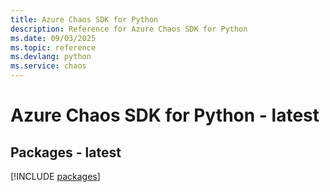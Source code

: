 ```yaml
---
title: Azure Chaos SDK for Python
description: Reference for Azure Chaos SDK for Python
ms.date: 09/03/2025
ms.topic: reference
ms.devlang: python
ms.service: chaos
---
```

# Azure Chaos SDK for Python - latest
## Packages - latest
[!INCLUDE [packages](chaos-index.md)]